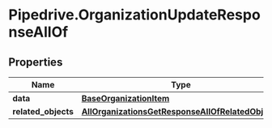 # Pipedrive.OrganizationUpdateResponseAllOf

## Properties

Name | Type | Description | Notes
------------ | ------------- | ------------- | -------------
**data** | [**BaseOrganizationItem**](BaseOrganizationItem.md) |  | [optional] 
**related_objects** | [**AllOrganizationsGetResponseAllOfRelatedObjects**](AllOrganizationsGetResponseAllOfRelatedObjects.md) |  | [optional] 


